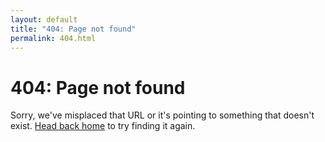 ```yaml
---
layout: default
title: "404: Page not found"
permalink: 404.html
---
```


# 404: Page not found
Sorry, we've misplaced that URL or it's pointing to something that doesn't exist. <a href="{{ site.baseurl }}">Head back home</a> to try finding it again.

